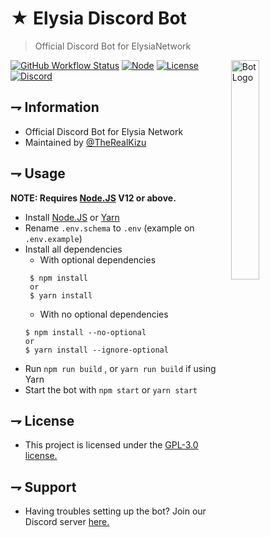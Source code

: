 <!--- TITLE --->
# ★ Elysia Discord Bot
> Official Discord Bot for ElysiaNetwork

<!--- IMAGE --->
<img alt="Bot Logo" src="https://images-ext-2.discordapp.net/external/A4CHqNsWivs_3XdnfJNIPfjyS4R-a5K24kXqQMiK20Y/%3Fsize%3D1024/https/cdn.discordapp.com/avatars/777395986749456384/87bfa1eb80e496bdf00c29d3bea114f5.png?" width=30% align="right">

<!--- BADGES --->
[![GitHub Workflow Status](https://img.shields.io/github/workflow/status/ElysiaNetwork/Elysia-DiscordBot/Compile%20Test?style=flat-square)](https://www.youtube.com/watch?v=dQw4w9WgXcQ)
[![Node](https://img.shields.io/badge/node-%3E%3D12.0-brightgreen?style=flat-square)](https://nodejs.org)
[![License](https://img.shields.io/github/license/ElysiaNetwork/Elysia-DiscordBot?style=flat-square)](https://github.com/ElysiaNetwork/Elysia-DiscordBot/blob/master/LICENSE)
[![Discord](https://img.shields.io/discord/770937601757544458?color=blue&style=flat-square)](https://discord.gg/m55hgDQ)

<!--- KEY INFORMATION --->
## ⇁ Information

   * Official Discord Bot for Elysia Network
   * Maintained by [@TheRealKizu](https://www.youtube.com/watch?v=dQw4w9WgXcQ)

## ⇁ Usage

   **NOTE: Requires [Node.JS](https://nodejs.org/en/) V12 or above.**

   * Install [Node.JS](https://nodejs.org/en/) or [Yarn](https://yarnpkg.com)
   * Rename `.env.schema` to `.env` (example on `.env.example`)
   * Install all dependencies
       * With optional dependencies
       ```
        $ npm install
        or
        $ yarn install
       ```
       * With no optional dependencies
       ```
       $ npm install --no-optional
       or
       $ yarn install --ignore-optional
       ```
   * Run `npm run build` , or `yarn run build` if using Yarn
   * Start the bot with `npm start` or `yarn start`

<!--- LICENSE --->
## ⇁ License

   * This project is licensed under the [GPL-3.0 license.](LICENSE)

<!--- SUPPORT --->
## ⇁ Support

   * Having troubles setting up the bot? Join our Discord server [here.](https://discord.gg/m55hgDQ)

